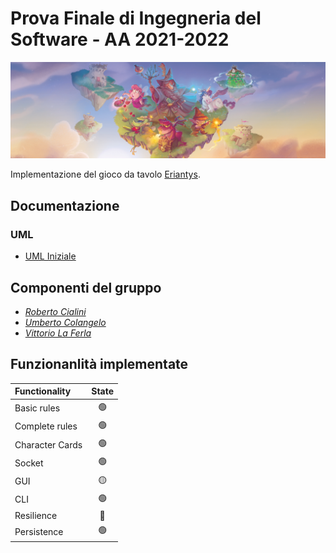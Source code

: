 # Prova Finale di Ingegneria del Software - AA 2021-2022

![alt text](src/main/resources/Graphical_Assets/Eriantys_slider.jpg)

Implementazione del gioco da tavolo [Eriantys](https://www.craniocreations.it/prodotto/eriantys/).

## Documentazione

### UML

- [UML Iniziale](deliveries/UML/UML_Iniziale/UML_Iniziale.jpg)

## Componenti del gruppo
- [_Roberto Cialini_](https://github.com/RobertoCialini)
- [_Umberto Colangelo_](https://github.com/umbertocolangelo)
- [_Vittorio La Ferla_](https://github.com/vittoriolaferla)

## Funzionanlità implementate

| Functionality   |                       State                        |
|:----------------|:--------------------------------------------------:|
| Basic rules     | 🟢 |
| Complete rules  | 🟢 |
| Character Cards | 🟢 |
| Socket          | 🟢 |
| GUI             | 🟡 |
| CLI             | 🟢 |
| Resilience      | 🔴 |
| Persistence     | 🟢 |
